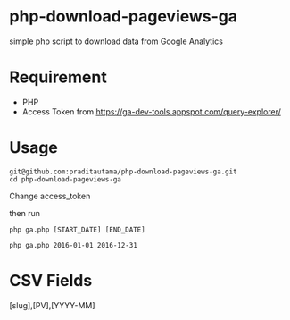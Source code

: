 # php-download-pageviews-ga

simple php script to download data from Google Analytics

# Requirement
* PHP
* Access Token from https://ga-dev-tools.appspot.com/query-explorer/

# Usage

```
git@github.com:praditautama/php-download-pageviews-ga.git
cd php-download-pageviews-ga
```

Change access_token

then run
```
php ga.php [START_DATE] [END_DATE]
```

```
php ga.php 2016-01-01 2016-12-31
```

# CSV Fields

[slug],[PV],[YYYY-MM]